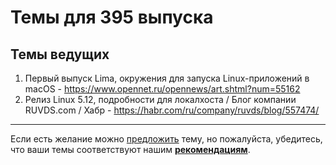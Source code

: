 # Темы для 395 выпуска

## Темы ведущих

1. Первый выпуск Lima, окружения для запуска Linux-приложений в macOS - https://www.opennet.ru/opennews/art.shtml?num=55162
1. Релиз Linux 5.12, подробности для локалхоста / Блог компании RUVDS.com / Хабр - https://habr.com/ru/company/ruvds/blog/557474/

---


Если есть желание можно [предложить](themes_from_listeners.md) тему, но пожалуйста, убедитесь, что ваши темы соответствуют нашим **[рекомендациям](Recommendations_for_the_proposed_topics.md)**.

